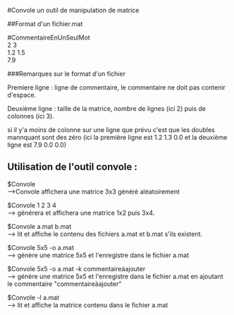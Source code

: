 #Convole un outil de manipulation de matrice

##Format d'un fichier.mat 

 #CommentaireEnUnSeulMot  
 2 3  
 1.2 1.5   
 7.9   

###Remarques sur le format d'un fichier

Premiere ligne : ligne de commentaire, le commentaire ne doit pas contenir d'espace.  
  
Deuxième ligne : taille de la matrice, nombre de lignes (ici 2) puis de colonnes (ici 3).  
  
 si il y'a moins de colonne sur une ligne que prévu c'est que les doubles mannquant sont des zéro (ici la première ligne est 1.2 1.3 0.0 et la deuxième ligne est 7.9 0.0 0.0)  
   
  
## Utilisation de l'outil convole : 

$Convole   
-->Convole affichera une matrice 3x3 généré aléatoirement  

$Convole 1 2 3 4  
--> générera et affichera une matrice 1x2 puis 3x4.  

$Convole a.mat b.mat  
--> lit et affiche le contenu des fichiers a.mat et b.mat s'ils existent.  

$Convole 5x5 -o a.mat   
--> génère une matrice 5x5 et l'enregistre dans le fichier a.mat   

$Convole 5x5 -o a.mat -k commentaireàajouter  
--> génère une matrice 5x5 et l'enregistre dans le fichier a.mat en ajoutant le commentaire   "commentaireàajouter"   

$Convole -l a.mat   
--> lit et affiche la matrice contenu dans le fichier a.mat  



